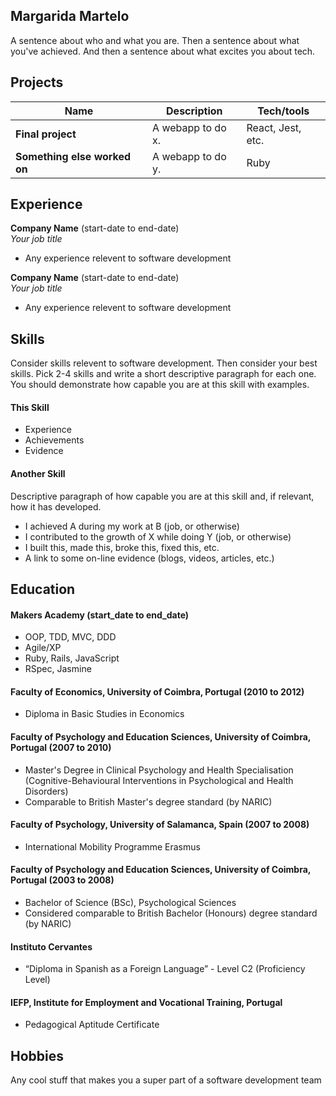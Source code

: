 ## Margarida Martelo

A sentence about who and what you are. Then a sentence about what you've achieved. And then a sentence about what excites you about tech.



## Projects

| Name                         | Description       | Tech/tools        |
| ---------------------------- | ----------------- | ----------------- |
| **Final project**            | A webapp to do x. | React, Jest, etc. |
| **Something else worked on** | A webapp to do y. | Ruby              |

## Experience

**Company Name** (start-date to end-date)  
_Your job title_

- Any experience relevent to software development

**Company Name** (start-date to end-date)  
_Your job title_

- Any experience relevent to software development

## Skills

Consider skills relevent to software development. Then consider your best skills. Pick 2-4 skills and write a short descriptive paragraph for each one. You should demonstrate how capable you are at this skill with examples.

#### This Skill

- Experience
- Achievements
- Evidence

#### Another Skill

Descriptive paragraph of how capable you are at this skill and, if relevant, how it has developed.

- I achieved A during my work at B (job, or otherwise)
- I contributed to the growth of X while doing Y (job, or otherwise)
- I built this, made this, broke this, fixed this, etc.
- A link to some on-line evidence (blogs, videos, articles, etc.)

## Education

#### Makers Academy (start_date to end_date)

- OOP, TDD, MVC, DDD
- Agile/XP
- Ruby, Rails, JavaScript
- RSpec, Jasmine

#### Faculty of Economics, University of Coimbra, Portugal (2010 to 2012)

- Diploma in Basic Studies in Economics


#### Faculty of Psychology and Education Sciences, University of Coimbra, Portugal (2007 to 2010)

- Master's Degree in Clinical Psychology and Health Specialisation
  (Cognitive-Behavioural Interventions in Psychological and Health Disorders)
- Comparable to British Master's degree standard (by NARIC)


#### Faculty of Psychology, University of Salamanca, Spain (2007 to 2008)

- International Mobility Programme Erasmus


#### Faculty of Psychology and Education Sciences, University of Coimbra, Portugal (2003 to 2008)

- Bachelor of Science (BSc), Psychological Sciences
- Considered comparable to British Bachelor (Honours) degree standard (by NARIC)

#### Instituto Cervantes

- “Diploma in Spanish as a Foreign Language” - Level C2 (Proficiency Level)

#### IEFP, Institute for Employment and Vocational Training, Portugal

- Pedagogical Aptitude Certificate


## Hobbies

Any cool stuff that makes you a super part of a software development team
